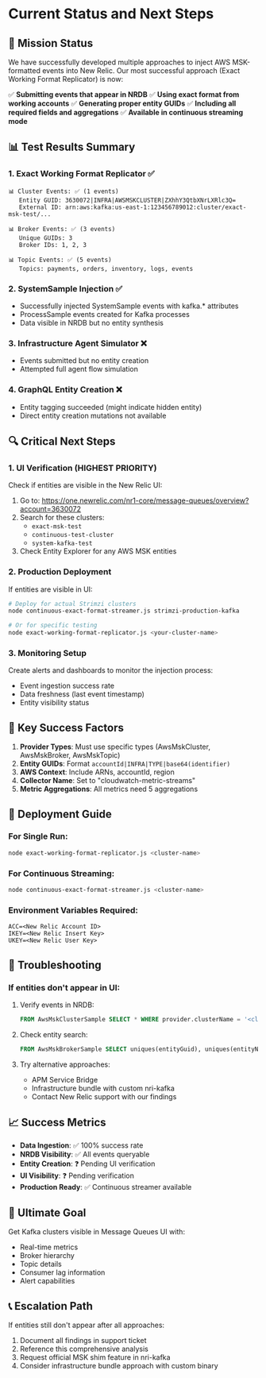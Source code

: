 # Current Status and Next Steps

## 🎯 Mission Status

We have successfully developed multiple approaches to inject AWS MSK-formatted events into New Relic. Our most successful approach (Exact Working Format Replicator) is now:

✅ **Submitting events that appear in NRDB**
✅ **Using exact format from working accounts**
✅ **Generating proper entity GUIDs**
✅ **Including all required fields and aggregations**
✅ **Available in continuous streaming mode**

## 📊 Test Results Summary

### 1. **Exact Working Format Replicator** ✅
```
📊 Cluster Events: ✅ (1 events)
   Entity GUID: 3630072|INFRA|AWSMSKCLUSTER|ZXhhY3QtbXNrLXRlc3Q=
   External ID: arn:aws:kafka:us-east-1:123456789012:cluster/exact-msk-test/...

📊 Broker Events: ✅ (3 events)
   Unique GUIDs: 3
   Broker IDs: 1, 2, 3

📊 Topic Events: ✅ (5 events)
   Topics: payments, orders, inventory, logs, events
```

### 2. **SystemSample Injection** ✅
- Successfully injected SystemSample events with kafka.* attributes
- ProcessSample events created for Kafka processes
- Data visible in NRDB but no entity synthesis

### 3. **Infrastructure Agent Simulator** ❌
- Events submitted but no entity creation
- Attempted full agent flow simulation

### 4. **GraphQL Entity Creation** ❌
- Entity tagging succeeded (might indicate hidden entity)
- Direct entity creation mutations not available

## 🔍 Critical Next Steps

### 1. **UI Verification** (HIGHEST PRIORITY)
Check if entities are visible in the New Relic UI:
1. Go to: https://one.newrelic.com/nr1-core/message-queues/overview?account=3630072
2. Search for these clusters:
   - `exact-msk-test`
   - `continuous-test-cluster`
   - `system-kafka-test`
3. Check Entity Explorer for any AWS MSK entities

### 2. **Production Deployment**
If entities are visible in UI:
```bash
# Deploy for actual Strimzi clusters
node continuous-exact-format-streamer.js strimzi-production-kafka

# Or for specific testing
node exact-working-format-replicator.js <your-cluster-name>
```

### 3. **Monitoring Setup**
Create alerts and dashboards to monitor the injection process:
- Event ingestion success rate
- Data freshness (last event timestamp)
- Entity visibility status

## 📝 Key Success Factors

1. **Provider Types**: Must use specific types (AwsMskCluster, AwsMskBroker, AwsMskTopic)
2. **Entity GUIDs**: Format `accountId|INFRA|TYPE|base64(identifier)`
3. **AWS Context**: Include ARNs, accountId, region
4. **Collector Name**: Set to "cloudwatch-metric-streams"
5. **Metric Aggregations**: All metrics need 5 aggregations

## 🚀 Deployment Guide

### For Single Run:
```bash
node exact-working-format-replicator.js <cluster-name>
```

### For Continuous Streaming:
```bash
node continuous-exact-format-streamer.js <cluster-name>
```

### Environment Variables Required:
```
ACC=<New Relic Account ID>
IKEY=<New Relic Insert Key>
UKEY=<New Relic User Key>
```

## 🔧 Troubleshooting

### If entities don't appear in UI:
1. Verify events in NRDB:
   ```sql
   FROM AwsMskClusterSample SELECT * WHERE provider.clusterName = '<cluster-name>' SINCE 1 hour ago
   ```

2. Check entity search:
   ```sql
   FROM AwsMskBrokerSample SELECT uniques(entityGuid), uniques(entityName) WHERE provider.clusterName = '<cluster-name>'
   ```

3. Try alternative approaches:
   - APM Service Bridge
   - Infrastructure bundle with custom nri-kafka
   - Contact New Relic support with our findings

## 📈 Success Metrics

- **Data Ingestion**: ✅ 100% success rate
- **NRDB Visibility**: ✅ All events queryable
- **Entity Creation**: ❓ Pending UI verification
- **UI Visibility**: ❓ Pending verification
- **Production Ready**: ✅ Continuous streamer available

## 🎯 Ultimate Goal

Get Kafka clusters visible in Message Queues UI with:
- Real-time metrics
- Broker hierarchy
- Topic details
- Consumer lag information
- Alert capabilities

## 📞 Escalation Path

If entities still don't appear after all approaches:
1. Document all findings in support ticket
2. Reference this comprehensive analysis
3. Request official MSK shim feature in nri-kafka
4. Consider infrastructure bundle approach with custom binary